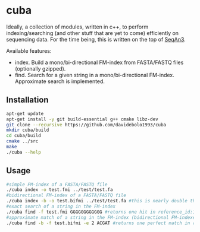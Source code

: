 # cuba

Ideally, a collection of modules, written in c++, to perform indexing/searching (and other stuff that are yet to come) efficiently on sequencing data.
For the time being, this is written on the top of [SeqAn3](https://github.com/seqan/seqan3.git).

Available features:

- index. Build a mono/bi-directional FM-index from FASTA/FASTQ files (optionally gzipped).
- find. Search for a given string in a mono/bi-directional FM-index. Approximate search is implemented.


## Installation

``` bash
apt-get update
apt-get install -y git build-essential g++ cmake libz-dev
git clone --recursive https://github.com/davidebolo1993/cuba
mkdir cuba/build
cd cuba/build
cmake ../src
make
./cuba --help
```

## Usage

``` bash
#simple FM-index of a FASTA/FASTQ file
./cuba index -o test.fmi ../test/test.fa
#bidirectional FM-index of a FASTA/FASTQ file
./cuba index -b -o test.bifmi ../test/test.fa #this is nearly double the size of a monodirectional FM-index
#exact search of a string in the FM-index
./cuba find -f test.fmi GGGGGGGGGGGG #returns one hit in reference_id:1 (second sequence)
#approximate match of a string in the FM-index (bidirectional FM-indexes allow for faster approximate search). Allow up-to 2 errors
./cuba find -b -f test.bifmi -e 2 ACGAT #returns one perfect match in reference_id:0 (first squence) and one approximate match (2 dels) in reference_id:1 (second sequence)
```

